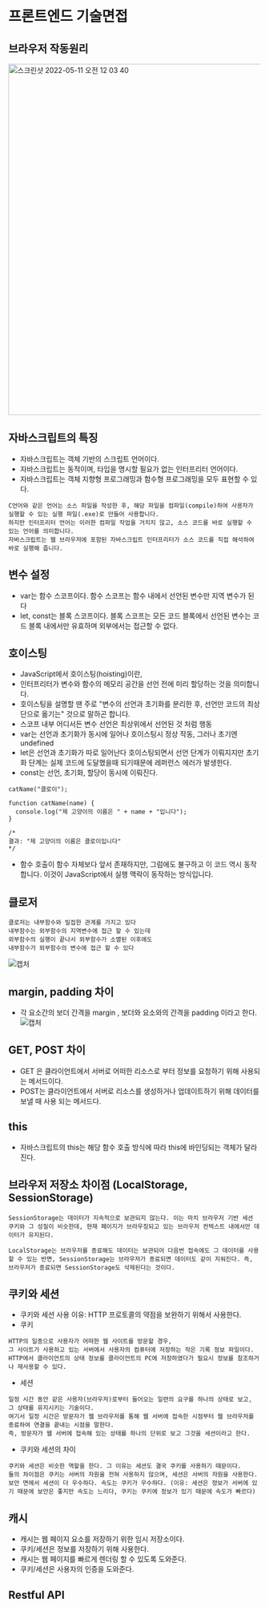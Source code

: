 # 프론트엔드 기술면접

## 브라우저 작동원리
<img width="701" alt="스크린샷 2022-05-11 오전 12 03 40" src="https://user-images.githubusercontent.com/89058117/167660451-2f21e802-766a-4cc8-b2e6-67a64aa1ad1a.png">


## 자바스크립트의 특징
- 자바스크립트는 객체 기반의 스크립트 언어이다.
- 자바스크립트는 동적이며, 타입을 명시할 필요가 없는 인터프리터 언어이다.
- 자바스크립트는 객체 지향형 프로그래밍과 함수형 프로그래밍을 모두 표현할 수 있다.
```
C언어와 같은 언어는 소스 파일을 작성한 후, 해당 파일을 컴파일(compile)하여 사용자가 실행할 수 있는 실행 파일(.exe)로 만들어 사용합니다.
하지만 인터프리터 언어는 이러한 컴파일 작업을 거치지 않고, 소스 코드를 바로 실행할 수 있는 언어를 의미합니다.
자바스크립트는 웹 브라우저에 포함된 자바스크립트 인터프리터가 소스 코드를 직접 해석하여 바로 실행해 줍니다.
```

## 변수 설정
- var는 함수 스코프이다. 함수 스코프는 함수 내에서 선언된 변수만 지역 변수가 된다
- let, const는 블록 스코프이다. 블록 스코프는 모든 코드 블록에서 선언된 변수는 코드 블록 내에서만 유효하며 외부에서는 접근할 수 없다.

## 호이스팅
- JavaScript에서 호이스팅(hoisting)이란, 
- 인터프리터가 변수와 함수의 메모리 공간을 선언 전에 미리 할당하는 것을 의미합니다.
- 호이스팅을 설명할 땐 주로 "변수의 선언과 초기화를 분리한 후, 선언만 코드의 최상단으로 옮기는" 것으로 말하곤 합니다.
- 스코프 내부 어디서든 변수 선언은 최상위에서 선언된 것 처럼 행동
- var는 선언과 초기화가 동시에 일어나 호이스팅시 정상 작동, 그러나 초기엔 undefined
- let은 선언과 초기화가 따로 일어난다 호이스팅되면서 선언 단계가 이뤄지지만 초기화 단계는 실제 코드에 도달했을때 되기때문에 레퍼런스 에러가 발생한다.
- const는 선언, 초기화, 할당이 동시에 이뤄진다.
```
catName("클로이");

function catName(name) {
  console.log("제 고양이의 이름은 " + name + "입니다");
}

/*
결과: "제 고양이의 이름은 클로이입니다"
*/
```
- 함수 호출이 함수 자체보다 앞서 존재하지만, 그럼에도 불구하고 이 코드 역시 동작합니다. 이것이 JavaScript에서 실행 맥락이 동작하는 방식입니다.

## 클로저
```
클로저는 내부함수와 밀접한 관계를 가지고 있다
내부함수는 외부함수의 지역변수에 접근 할 수 있는데
외부함수의 실행이 끝나서 외부함수가 소멸된 이후에도
내부함수가 외부함수의 변수에 접근 할 수 있다 
```
![캡처](https://user-images.githubusercontent.com/89058117/168408006-84bcde48-be70-4918-ac87-6f18330619d3.PNG)

## margin, padding 차이
- 각 요소간의 보더 간격을 margin , 보더와 요소와의 간격을 padding 이라고 한다.
![캡처](https://user-images.githubusercontent.com/89058117/168428188-73c2f0e0-3578-4764-a73b-7c7baa0e1178.PNG)

## GET, POST 차이
- GET 은 클라이언트에서 서버로 어떠한 리소스로 부터 정보를 요청하기 위해 사용되는 메서드이다. 
- POST는 클라이언트에서 서버로 리소스를 생성하거나 업데이트하기 위해 데이터를 보낼 때 사용 되는 메서드다.

## this
- 자바스크립트의 this는 해당 함수 호출 방식에 따라 this에 바인딩되는 객체가 달라진다.

## 브라우저 저장소 차이점 (LocalStorage, SessionStorage)
```
SessionStorage는 데이터가 지속적으로 보관되지 않는다. 이는 마치 브라우저 기반 세션 쿠키와 그 성질이 비슷한데, 현재 페이지가 브라우징되고 있는 브라우저 컨텍스트 내에서만 데이터가 유지된다.

LocalStorage는 브라우저를 종료해도 데이터는 보관되어 다음번 접속에도 그 데이터를 사용할 수 있는 반면, SessionStorage는 브라우저가 종료되면 데이터도 같이 지워진다. 즉, 브라우저가 종료되면 SessionStorage도 삭제된다는 것이다.
```

## 쿠키와 세션
- 쿠키와 세션 사용 이유: HTTP 프로토콜의 약점을 보완하기 위해서 사용한다.
- 쿠키
```
HTTP의 일종으로 사용자가 어떠한 웹 사이트를 방문할 경우,
그 사이트가 사용하고 있는 서버에서 사용자의 컴퓨터에 저장하는 작은 기록 정보 파일이다.
HTTP에서 클라이언트의 상태 정보를 클라이언트의 PC에 저장하였다가 필요시 정보를 참조하거나 재사용할 수 있다.
```
- 세션
```
일정 시간 동안 같은 사용자(브라우저)로부터 들어오는 일련의 요구를 하나의 상태로 보고, 그 상태를 유지시키는 기술이다.
여기서 일정 시간은 방문자가 웹 브라우저를 통해 웹 서버에 접속한 시점부터 웹 브라우저를 종료하여 연결을 끝내는 시점을 말한다.
즉, 방문자가 웹 서버에 접속해 있는 상태를 하나의 단위로 보고 그것을 세션이라고 한다.
```
- 쿠키와 세션의 차이
```
쿠키와 세션은 비슷한 역할을 한다. 그 이유는 세션도 결국 쿠키를 사용하기 때문이다.
둘의 차이점은 쿠키는 서버의 자원을 전혀 사용하지 않으며, 세션은 서버의 자원을 사용한다.
보안 면에서 세션이 더 우수하다. 속도는 쿠키가 우수하다. (이유: 세션은 정보가 서버에 있기 때문에 보안은 좋지만 속도는 느리다, 쿠키는 쿠키에 정보가 있기 때문에 속도가 빠르다)
```

## 캐시
- 캐시는 웹 페이지 요소를 저장하기 위한 임시 저장소이다.
- 쿠키/세션은 정보를 저장하기 위해 사용한다.
- 캐시는 웹 페이지를 빠르게 렌더링 할 수 있도록 도와준다.
- 쿠키/세션은 사용자의 인증을 도와준다.

## Restful API
